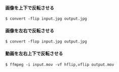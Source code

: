 #### 画像を上下で反転させる
    $ convert -flip input.jpg output.jpg

#### 画像を左右で反転させる
    $ convert -flop input.jpg output.jpg


#### 動画を左右上下で反転させる
    $ ffmpeg -i input.mov -vf hflip,vflip output.mov
